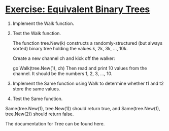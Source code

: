 # [Exercise: Equivalent Binary Trees](https://go.dev/tour/concurrency/8)

1. Implement the Walk function.

2. Test the Walk function.

    The function tree.New(k) constructs a randomly-structured (but always sorted) binary tree holding the values k, 2k, 3k, ..., 10k.

    Create a new channel ch and kick off the walker:

    go Walk(tree.New(1), ch)
    Then read and print 10 values from the channel. It should be the numbers 1, 2, 3, ..., 10.

3. Implement the Same function using Walk to determine whether t1 and t2 store the same values.

4. Test the Same function.

Same(tree.New(1), tree.New(1)) should return true, and Same(tree.New(1), tree.New(2)) should return false.

The documentation for Tree can be found here.

